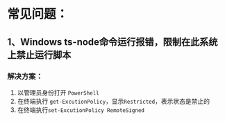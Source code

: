 # 常见问题：

## 1、Windows ts-node命令运行报错，限制在此系统上禁止运行脚本

### 解决方案：

1. 以管理员身份打开 `PowerShell`
2. 在终端执行 `get-ExcutionPolicy`，显示`Restricted`，表示状态是禁止的
3. 在终端执行`set-ExcutionPolicy RemoteSigned`